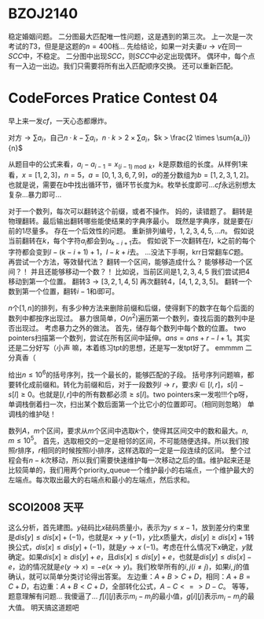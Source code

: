 
# $\text{BZOJ2140}$

稳定婚姻问题。
二分图最大匹配唯一性问题，这是遇到的第三次。
上一次是一次考试的$T3$，但是是这题的$n = 400$档...
先给结论，如果一对夫妻$u \rightarrow v$在同一$SCC$中，不稳定。
二分图中出现$SCC$，则$SCC$中必定出现偶环。
偶环中，每个点有一入边一出边。我们只需要将所有出入匹配顺序交换。
还可以重新匹配。

# $\text{CodeForces Pratice Contest 04}$

早上来一发$cf$，一天心态都爆炸。

对方$\rightarrow \sum{a_i}$，自己$n \cdot k - \sum{a_i}$，$n \cdot k > 2 \times \sum{a_i}$，$k > \frac{2 \times \sum{a_i}}{n}$

从题目中的公式来看，$a_i - a_{i - 1} = x_{(i−1) \bmod k}$，$k$是原数组的长度。从样例$1$来看，$x = [1, 2, 3]$，$n = 5$，$a = [0, 1, 3, 6, 7, 9]$，$a$的差分数组为$b = [1, 2, 3, 1, 2]$。也就是说，需要在$b$中找出循环节，循环节长度为$k$。枚举长度即可...$cf$永远别想太复杂...暴力即可...

对于一个数列，每次可以翻转这个前缀，或者不操作。
妈的，读错题了。
翻转是物理翻转。最后输出翻转哪些能使结果的字典序最小。
既然是字典序，就是要在$i$前的$1$尽量多。
存在一个后效性的问题。
重新排列编号，$1, 2, 3, 4, 5, ... n$。
假如说当前翻转在$k$，每个字符$a_i$都会到$a_{k - i + 1}$去。
假如说下一次翻转在$l$，k之前的每个字符都会变到$l - (k - i + 1) + 1$，$l - k + i$去。
...没法下手啊，krr日常翻车$C$题。
再尝试一个方法，等效替代法？
翻转一个区间，能够造成什么？
能够移动一个区间？！
并且还能够移动一个数？！
比如说，当前区间是$1, 2, 3, 4, 5$
我们尝试把$4$移动到第一个位置。
翻转$3 \rightarrow [3, 2, 1, 4, 5]$
再次翻转$4$，$[4, 1, 2, 3, 5]$。
翻转一个数到第一个位置，翻转$i - 1$和$i$即可。

$n$个$[1, n]$的排列，有多少种方法来删除前缀和后缀，使得剩下的数字在每个后面的数列中都按序出现过。
暴力很简单，$O(n^2)$遍历第一个数列，查找后面的数列中是否出现过。
考虑暴力之外的做法。
首先，储存每个数列中每个数的位置。
$\text{two pointers}$扫描第一个数列，尝试在所有区间中延伸。$ans = ans + r - l + 1$。其实还是二分好写（小声
嘛，本着练习$\text{tpt}$的思想，还是写一发$\text{tpt}$好了。
emmmm 二分真香（

给出$n \le 10^6$的括号序列，找一个最长的，能够匹配的子段。
括号序列问题嘛，都要转化成前缀和。转化为前缀和后，对于一段数列$l \rightarrow r$，要求$i \in [l, r]$，$s[i] - s[l] \ge 0$。也就是$[l, r]$中的所有数都必须$\ge s[l]$。$\text{two pointers}$来一发啦!!!个p呀，单调栈倒着扫一次，扫出某个数后面第一个比它小的位置即可。（相同则忽略）
单调栈的维护哒！

数列$A$，$m$个区间，要求从$m$个区间中选取$k$个，使得其区间交中的数和最大。$n,  m \le 10^5$。
首先，选取相交的一定是相邻的区间，不可能随便选择。所以我们按照$r$排序，$r$相同的时候按照$l$小排序，这样选取的一定是一段连续的区间。
整个过程会有$n - k$次移动，所以我们需要快速维护每一次移动之后的值。维护起来还是比较简单的，我们用两个$\text{priority\_queue}$一个维护最小的右端点，一个维护最大的左端点。每次取出最大的右端点和最小的左端点，然后求和。

## $\text{SCOI2008 天平}$

这么分析，首先建图。$y$砝码比$x$砝码质量小，表示为$y \le x - 1$，放到差分约束里是$dis[y] \le dis[x] + (-1)$，也就是$x \rightarrow y \ (-1)$，$y$比$x$质量大，$dis[y] \ge dis[x] + 1$转换公式，$dis[x] \le dis[y] + (-1)$，就是$y \rightarrow x \ (-1)$。考虑在什么情况下$x$确定，$y$就确定。如果$dis[x] \ge dis[y] + e$，且$dis[x] \le dis[y] + e$，也就是$dis[y] \le dis[x] - e$，边的情况就是$e(y \rightarrow x) = -e(x \rightarrow y)$。我们枚举所有的$i, j(i \ne j)$，如果$i, j$的值确认，就可以简单分类讨论得出答案。
左边重：$A+ B > C+D$，相同：$A+B=C+D$，右边重：$A+B<C+D$，全部转化公式，$A-C <=> D-C$。
等等，题意理解有问题...
我傻逼了...
$f[i][j]$表示$m_i - m_j$的最小值，$g[i][j]$表示$m_i - m_j$的最大值。
明天搞这道题吧

<!--stackedit_data:
eyJoaXN0b3J5IjpbLTE1MTE2ODkxNDAsMTgyNTkyMTQwNF19
-->